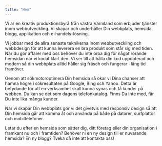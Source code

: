 ```yaml
---
title: "Hem"
---
```


Vi är en kreativ produktionsbyrå från västra Värmland som erbjuder tjänster inom webbutveckling. Vi skapar och underhåller Din webbplats, hemsida, blogg, applikation och e-handels-lösning.

Vi jobbar med de allra senaste teknikerna inom webbutveckling och webbdesign för att kunna leverera en bra produkt som står sig med tiden. När du gör affärer med oss behöver du inte oroa dig för något rörande hemsidan när vi kodat klart den. Vi ser till att hålla din kod uppdaterad och modern så din webbplats alltid håller sig fräsch och fungerar i lång tid framöver.

Genom att sökmotoroptimera Din hemsida så ökar vi Dina chanser att hamna högre i sökresultaten på Google, Bing och Yahoo. Detta är betydande för att en verksamhet skall kunna synas och få kunder på webben. Du kan se det som dagens telefonkatalog. Finns Du inte med, får Du inte lika många kunder.

När vi skapar Din webbplats gör vi det givetvis med responsiv design så att Din hemsida går att komma åt och använda på både på datorer, surfplattor och mobiltelefoner.

Letar du efter en hemsida som sätter dig, ditt företag eller din organisation i framkant nu och i framtiden? Behöver ni en ny design till er nuvarande hemsida? En ny blogg? Tveka då inte att kontakta oss!
